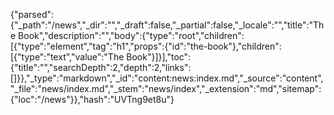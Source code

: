 {"parsed":{"_path":"/news","_dir":"","_draft":false,"_partial":false,"_locale":"","title":"The Book","description":"","body":{"type":"root","children":[{"type":"element","tag":"h1","props":{"id":"the-book"},"children":[{"type":"text","value":"The Book"}]}],"toc":{"title":"","searchDepth":2,"depth":2,"links":[]}},"_type":"markdown","_id":"content:news:index.md","_source":"content","_file":"news/index.md","_stem":"news/index","_extension":"md","sitemap":{"loc":"/news"}},"hash":"UVTng9et8u"}